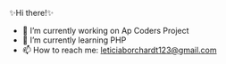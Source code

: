 ✨Hi there!✨ 

- 🔭 I’m currently working on Ap Coders Project
- 🌱 I’m currently learning PHP
- 📫 How to reach me: leticiaborchardt123@gmail.com



